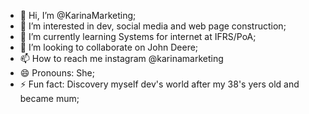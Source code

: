 - 👋 Hi, I’m @KarinaMarketing;
- 👀 I’m interested in dev, social media and web page construction;
- 🌱 I’m currently learning Systems for internet at IFRS/PoA;
- 💞️ I’m looking to collaborate on John Deere;
- 📫 How to reach me instagram @karinamarketing
- 😄 Pronouns: She;
- ⚡ Fun fact: Discovery myself dev's world after my 38's yers old and became mum;

<!---
KarinaMarketing/KarinaMarketing is a ✨ special ✨ repository because its `README.md` (this file) appears on your GitHub profile.
You can click the Preview link to take a look at your changes.
--->
